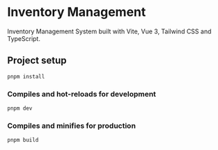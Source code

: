 # Inventory Management

Inventory Management System built with Vite, Vue 3, Tailwind CSS and TypeScript.


## Project setup

```
pnpm install
```

### Compiles and hot-reloads for development

```
pnpm dev
```

### Compiles and minifies for production

```
pnpm build
```
